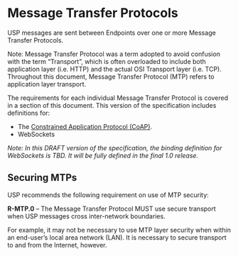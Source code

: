 <!-- Reference Links -->
[1]:	https://www.broadband-forum.org/technical/download/TR-181_Issue-2_Amendment-12.pdf "TR-181 Issue 2 Device Data Model for TR-069"
[2]: https://www.broadband-forum.org/technical/download/TR-069.pdf	"TR-069 Amendment 6	CPE WAN Management Protocol"
[3]:	https://www.broadband-forum.org/technical/download/TR-106_Amendment-8.pdf "TR-106 Amendment 8	Data Model Template for TR-069 Enabled Devices"
[4]:	https://tools.ietf.org/html/rfc7228 "RFC 7228	Terminology for Constrained-Node Networks"
[5]:	https://tools.ietf.org/html/rfc2136	"RFC 2136 Dynamic Updates in the Domain Name System"
[6]:	https://tools.ietf.org/html/rfc3007	"RFC 3007 Secure Domain Name System Dynamic Update"
[7]:	https://tools.ietf.org/html/rfc6763	"RFC 6763 DNS-Based Service Discovery"
[8]:	https://tools.ietf.org/html/rfc6762	"RFC 6752 Multicast DNS"
[9]:	https://tools.ietf.org/html/rfc7252	"RFC 7252 The Constrained Application Protocol (CoAP)"
[10]:	https://tools.ietf.org/html/rfc7390	"RFC 7390 Group Communication for the Constrained Application Protocol (CoAP)"
[11]:	https://tools.ietf.org/html/rfc4033	"RFC 4033 DNS Security Introduction and Requirements"
[12]:	https://developers.google.com/protocol-buffers/docs/proto3 "Protocol Buffers v3	Protocol Buffers Mechanism for Serializing Structured Data Version 3"
[Conventions]: https://www.ietf.org/rfc/rfc2119.txt "Key words for use in RFCs to Indicate Requirement Levels"

# Message Transfer Protocols

USP messages are sent between Endpoints over one or more Message Transfer Protocols.

Note: Message Transfer Protocol was a term adopted to avoid confusion with the term “Transport”, which is often overloaded to include both application layer (i.e. HTTP) and the actual OSI Transport layer (i.e. TCP). Throughout this document, Message Transfer Protocol (MTP) refers to application layer transport.

The requirements for each individual Message Transfer Protocol is covered in a section of this document. This version of the specification includes definitions for:

*	The [Constrained Application Protocol (CoAP)](./coap/).
* WebSockets

*Note: In this DRAFT version of the specification, the binding definition for WebSockets is TBD. It will be fully defined in the final 1.0 release.*

## Securing MTPs

<a id="securing_mtps" />

<!--
USP contains its own [application layer security mechanism](/security/index.html). While use of this security is necessary, it may not always be sufficient for certain deployment scenarios.
-->

USP recommends the following requirement on use of MTP security:

**R-MTP.0** – The Message Transfer Protocol MUST use secure transport when USP messages cross inter-network boundaries.

For example, it may not be necessary to use MTP layer security when within an end-user’s local area network (LAN). It is necessary to secure transport to and from the Internet, however.

<!--
### MTP Message Protection

In USP, a trust relationship is established between controllers and agents using the end-to-end security mechanism. This section provides additional security functions specific to the transfer of USP messages between USP endpoints which can include intermediate points such as MTP proxies.

The purpose of MTP message protection is to ensure the confidentiality and integrity of the payload that is transferred between USP endpoints. While the protocol (e.g., TLS, DTLS) used by the MTP is dependent on the type of MTP and are further described in the section associated with the MTP, the following requirements in this section are relevant to each type of MTP.

**R-MTP.1** – MTP endpoints MUST implement the capability to provide for the confidentiality and integrity of MTP payloads using MTP message encryption.

**R-MTP.2** – MTP endpoints MUST provide the capability to enable and disable MTP message encryption. The default setting is to enable MTP message encryption.

Because not all MTP endpoints will have MTP message encryption enabled, an MTP that establishes a communication with another MTP endpoint will need to adapt to the MTP message encryption capability of the other MTP endpoint.

**R-MTP.3** – When initiating an MTP session, the initiating MTP endpoint MUST attempt to initiate the session using MTP message encryption unless the MTP message encryption capability has been disabled for the initiating MTP endpoint.

**R-MTP.4** – If the MTP session cannot be initiated using the MTP message encryption, the initiating MTP endpoint MUST attempt to initiate the session without using MTP message encryption unless the capability to communicate with an MTP by not using MTP message encryption has been disabled for the initiating MTP endpoint.

#### Use of Certificate Validation in MTP Message Encryption

For MTP endpoints that use certificates in the establishment of the MTP message encryption function, the certificates that are presented by the MTP endpoints can be validated in order to establish a trust relationship between the MTP endpoints. The validation of the certificate can be performed by the MTP endpoint that initiated the session and/or by the MTP endpoint that is accepting the request for the session.

**R-MTP.5** – When initiating an MTP session that uses certificates, the initiating MTP endpoint MUST validate the certificate presented by the accepting MTP endpoint.

**R-MTP.6** – When initiating an MTP session that uses certificates, the accepting MTP endpoint MUST provide the capability to validate the certificate presented by the initiating MTP endpoint.

**R-MTP.7** – MTP endpoints that accept communication session requests MUST provide the capability to enable and disable MTP certificate validation. The default setting is to disable MTP certificate validation by accepting MTP endpoints of certificates presented by initiating MTP endpoints.

#### Use of Identity Validation in MTP Message Encryption

In some deployment scenarios validation of the identity of MTP endpoints is needed to ensure that the MTP endpoints that are involved in the transfer of messages have been validated. This is especially important when two MTP endpoints communicate across the Wide Area Network or Internet. However, within a Local Area Network or Customer Premises, validation of MTP endpoints is not necessary to provide the MTP message confidentiality and integrity via MTP message encryption.

**R-MTP.8** – MTP endpoints MUST implement the capability to provide for the validation of identities of the MTP endpoints involved in the transfer of messages using MTP message encryption.

**R-MTP.9** – MTP endpoints MUST provide the capability to enable and disable MTP validation of MTP identities. The default setting is to enable MTP validation of MTP identities.  
-->
